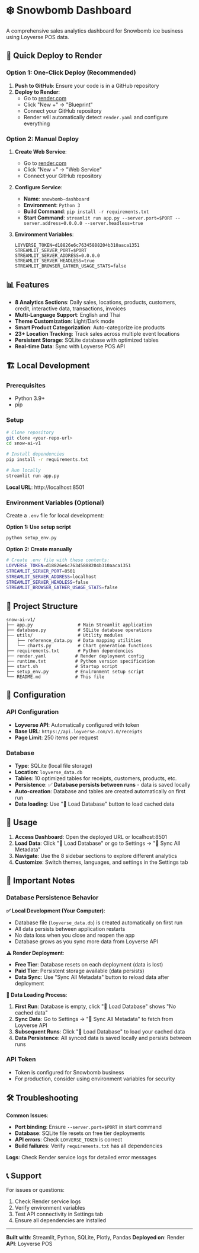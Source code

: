 # ❄️ Snowbomb Dashboard

A comprehensive sales analytics dashboard for Snowbomb ice business using Loyverse POS data.

## 🚀 Quick Deploy to Render

### Option 1: One-Click Deploy (Recommended)

1. **Push to GitHub**: Ensure your code is in a GitHub repository
2. **Deploy to Render**:
   - Go to [render.com](https://render.com)
   - Click "New +" → "Blueprint"
   - Connect your GitHub repository
   - Render will automatically detect `render.yaml` and configure everything

### Option 2: Manual Deploy

1. **Create Web Service**:
   - Go to [render.com](https://render.com)
   - Click "New +" → "Web Service"
   - Connect your GitHub repository

2. **Configure Service**:
   - **Name**: `snowbomb-dashboard`
   - **Environment**: `Python 3`
   - **Build Command**: `pip install -r requirements.txt`
   - **Start Command**: `streamlit run app.py --server.port=$PORT --server.address=0.0.0.0 --server.headless=true`

3. **Environment Variables**:
   ```
   LOYVERSE_TOKEN=d18826e6c76345888204b310aaca1351
   STREAMLIT_SERVER_PORT=$PORT
   STREAMLIT_SERVER_ADDRESS=0.0.0.0
   STREAMLIT_SERVER_HEADLESS=true
   STREAMLIT_BROWSER_GATHER_USAGE_STATS=false
   ```

## 📊 Features

- **8 Analytics Sections**: Daily sales, locations, products, customers, credit, interactive data, transactions, invoices
- **Multi-Language Support**: English and Thai
- **Theme Customization**: Light/Dark mode
- **Smart Product Categorization**: Auto-categorize ice products
- **23+ Location Tracking**: Track sales across multiple event locations
- **Persistent Storage**: SQLite database with optimized tables
- **Real-time Data**: Sync with Loyverse POS API

## 🏗️ Local Development

### Prerequisites
- Python 3.9+
- pip

### Setup
```bash
# Clone repository
git clone <your-repo-url>
cd snow-ai-v1

# Install dependencies
pip install -r requirements.txt

# Run locally
streamlit run app.py
```

**Local URL**: http://localhost:8501

### Environment Variables (Optional)
Create a `.env` file for local development:

**Option 1: Use setup script**
```bash
python setup_env.py
```

**Option 2: Create manually**
```bash
# Create .env file with these contents:
LOYVERSE_TOKEN=d18826e6c76345888204b310aaca1351
STREAMLIT_SERVER_PORT=8501
STREAMLIT_SERVER_ADDRESS=localhost
STREAMLIT_SERVER_HEADLESS=false
STREAMLIT_BROWSER_GATHER_USAGE_STATS=false
```

## 📁 Project Structure

```
snow-ai-v1/
├── app.py                 # Main Streamlit application
├── database.py            # SQLite database operations
├── utils/                 # Utility modules
│   ├── reference_data.py  # Data mapping utilities
│   └── charts.py          # Chart generation functions
├── requirements.txt       # Python dependencies
├── render.yaml           # Render deployment config
├── runtime.txt           # Python version specification
├── start.sh              # Startup script
├── setup_env.py          # Environment setup script
└── README.md             # This file
```

## 🔧 Configuration

### API Configuration
- **Loyverse API**: Automatically configured with token
- **Base URL**: `https://api.loyverse.com/v1.0/receipts`
- **Page Limit**: 250 items per request

### Database
- **Type**: SQLite (local file storage)
- **Location**: `loyverse_data.db`
- **Tables**: 10 optimized tables for receipts, customers, products, etc.
- **Persistence**: ✅ **Database persists between runs** - data is saved locally
- **Auto-creation**: Database and tables are created automatically on first run
- **Data loading**: Use "💾 Load Database" button to load cached data

## 📱 Usage

1. **Access Dashboard**: Open the deployed URL or localhost:8501
2. **Load Data**: Click "💾 Load Database" or go to Settings → "🔄 Sync All Metadata"
3. **Navigate**: Use the 8 sidebar sections to explore different analytics
4. **Customize**: Switch themes, languages, and settings in the Settings tab

## 🚨 Important Notes

### Database Persistence Behavior

**✅ Local Development (Your Computer)**:
- Database file (`loyverse_data.db`) is created automatically on first run
- All data persists between application restarts
- No data loss when you close and reopen the app
- Database grows as you sync more data from Loyverse API

**⚠️ Render Deployment**:
- **Free Tier**: Database resets on each deployment (data is lost)
- **Paid Tier**: Persistent storage available (data persists)
- **Data Sync**: Use "Sync All Metadata" button to reload data after deployment

**🔄 Data Loading Process**:
1. **First Run**: Database is empty, click "💾 Load Database" shows "No cached data"
2. **Sync Data**: Go to Settings → "🔄 Sync All Metadata" to fetch from Loyverse API
3. **Subsequent Runs**: Click "💾 Load Database" to load your cached data
4. **Data Persistence**: All synced data is saved locally and persists between runs

### API Token
- Token is configured for Snowbomb business
- For production, consider using environment variables for security

## 🛠️ Troubleshooting

**Common Issues**:
- **Port binding**: Ensure `--server.port=$PORT` in start command
- **Database**: SQLite file resets on free tier deployments
- **API errors**: Check `LOYVERSE_TOKEN` is correct
- **Build failures**: Verify `requirements.txt` has all dependencies

**Logs**: Check Render service logs for detailed error messages

## 📞 Support

For issues or questions:
1. Check Render service logs
2. Verify environment variables
3. Test API connectivity in Settings tab
4. Ensure all dependencies are installed

---

**Built with**: Streamlit, Python, SQLite, Plotly, Pandas
**Deployed on**: Render
**API**: Loyverse POS